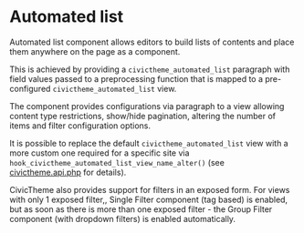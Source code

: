 # Automated list

Automated list component allows editors to build lists of contents and place them anywhere on the page as a component.

This is achieved by providing a `civictheme_automated_list` paragraph with field values passed to a preprocessing function that is mapped to a pre-configured `civictheme_automated_list` view.

The component provides configurations via paragraph to a view allowing content type restrictions, show/hide pagination, altering the number of items and filter configuration options.

It is possible to replace the default `civictheme_automated_list` view with a more custom one required for a specific site via `hook_civictheme_automated_list_view_name_alter()` (see [civictheme.api.php](https://github.com/civictheme/monorepo-drupal/blob/develop/web/themes/contrib/civictheme/civictheme.api.php) for details).

CivicTheme also provides support for filters in an exposed form. For views with only 1 exposed filter,, Single Filter component (tag based) is enabled, but as soon as there is more than one exposed filter - the Group Filter component (with dropdown filters) is enabled automatically.
